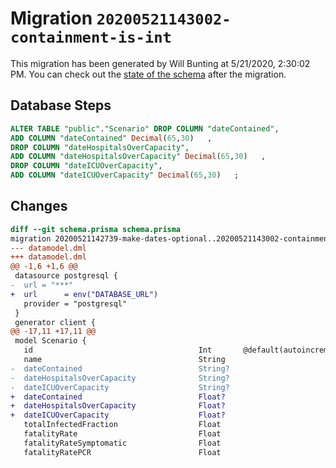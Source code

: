 # Migration `20200521143002-containment-is-int`

This migration has been generated by Will Bunting at 5/21/2020, 2:30:02 PM.
You can check out the [state of the schema](./schema.prisma) after the migration.

## Database Steps

```sql
ALTER TABLE "public"."Scenario" DROP COLUMN "dateContained",
ADD COLUMN "dateContained" Decimal(65,30)   ,
DROP COLUMN "dateHospitalsOverCapacity",
ADD COLUMN "dateHospitalsOverCapacity" Decimal(65,30)   ,
DROP COLUMN "dateICUOverCapacity",
ADD COLUMN "dateICUOverCapacity" Decimal(65,30)   ;
```

## Changes

```diff
diff --git schema.prisma schema.prisma
migration 20200521142739-make-dates-optional..20200521143002-containment-is-int
--- datamodel.dml
+++ datamodel.dml
@@ -1,6 +1,6 @@
 datasource postgresql {
-  url = "***"
+  url      = env("DATABASE_URL")
   provider = "postgresql"
 }
 generator client {
@@ -17,11 +17,11 @@
 model Scenario {
   id                                     Int       @default(autoincrement()) @id
   name                                   String
-  dateContained                          String?
-  dateHospitalsOverCapacity              String?
-  dateICUOverCapacity                    String?
+  dateContained                          Float?
+  dateHospitalsOverCapacity              Float?
+  dateICUOverCapacity                    Float?
   totalInfectedFraction                  Float
   fatalityRate                           Float
   fatalityRateSymptomatic                Float
   fatalityRatePCR                        Float
```


